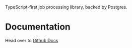 TypeScript-first job processing library, backed by Postgres.

# Documentation

Head over to [Github Docs](https://aniravi24.github.io/typefusion)
